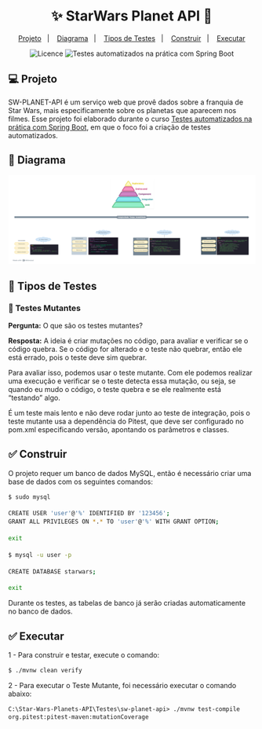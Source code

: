 <h1 align="center">
  ✨ StarWars Planet API 🚀
</h1>

<p align="center">
  <a href="#-Projeto">Projeto</a>&nbsp;&nbsp;&nbsp;|&nbsp;&nbsp;&nbsp;
  <a href="#-Diagrama">Diagrama</a>&nbsp;&nbsp;&nbsp;|&nbsp;&nbsp;&nbsp;
  <a href="#-Tipos-de-Testes">Tipos de Testes</a>&nbsp;&nbsp;&nbsp;|&nbsp;&nbsp;&nbsp;
  <a href="#-Construir">Construir</a>&nbsp;&nbsp;&nbsp;|&nbsp;&nbsp;&nbsp;
  <a href="#-Executar">Executar</a>
</p>

<p align="center">
  <img alt="Licence" src="https://img.shields.io/static/v1?label=Licence&message=MIT&color=8257E5&labelColor=000000">
  <img src="https://img.shields.io/static/v1?label=Curso na Udemy&message=Testes automatizados com Spring Boot&color=8257E5&labelColor=000000" alt="Testes automatizados na prática com Spring Boot" />
</p>


## 💻 Projeto

SW-PLANET-API é um serviço web que provê dados sobre a franquia de Star Wars, mais especificamente sobre os planetas que aparecem nos filmes. Esse projeto foi elaborado durante o curso [Testes automatizados na prática com Spring Boot](https://www.udemy.com/course/testes-automatizados-na-pratica-com-spring-boot/?referralCode=7F6C5AA14AE558497FE0), em que o foco foi a criação de testes automatizados.</br>


## 📜 Diagrama
![img.png](img.png)

## 🧪 Tipos de Testes

### 🧟 Testes Mutantes
**Pergunta:** O que são os testes mutantes?

**Resposta:** A ideia é criar mutações no código, para avaliar e verificar se o código quebra. Se o código for alterado e o teste não quebrar, então ele está errado, pois o teste deve sim quebrar.

Para avaliar isso, podemos usar o teste mutante. Com ele podemos realizar uma execução e verificar se o teste detecta essa mutação, ou seja, se quando eu mudo o código, o teste quebra e se ele realmente está “testando” algo.

É um teste mais lento e não deve rodar junto ao teste de integração, pois o teste mutante usa a dependência do Pitest, que deve ser configurado no pom.xml especificando versão, apontando os parâmetros e classes.


## ✅ Construir

O projeto requer um banco de dados MySQL, então é necessário criar uma base de dados com os seguintes comandos:
```sh
$ sudo mysql

CREATE USER 'user'@'%' IDENTIFIED BY '123456';
GRANT ALL PRIVILEGES ON *.* TO 'user'@'%' WITH GRANT OPTION;

exit

$ mysql -u user -p

CREATE DATABASE starwars;

exit
```
Durante os testes, as tabelas de banco já serão criadas automaticamente no banco de dados.


## ✅ Executar

1 - Para construir e testar, execute o comando:
```sh
$ ./mvnw clean verify
```

2 - Para executar o Teste Mutante, foi necessário executar o comando abaixo:
```
C:\Star-Wars-Planets-API\Testes\sw-planet-api> ./mvnw test-compile org.pitest:pitest-maven:mutationCoverage
```

